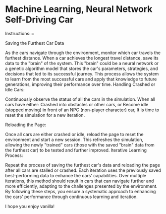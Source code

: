 # Machine Learning, Neural Network Self-Driving Car

Instructions::::

Saving the Furthest Car Data

As the cars navigate through the environment, monitor which car travels the furthest distance.
When a car achieves the longest travel distance, save its data to the "brain" of the system. This "brain" could be a neural network or a genetic algorithm model that stores the car's parameters, strategies, and decisions that led to its successful journey.
This process allows the system to learn from the most successful cars and apply that knowledge to future generations, improving their performance over time.
Handling Crashed or Idle Cars:

Continuously observe the status of all the cars in the simulation.
When all cars have either:
Crashed into obstacles or other cars, or
Become idle (stopped moving) in front of an NPC (non-player character) car,
It is time to reset the simulation for a new iteration.

Reloading the Page:

Once all cars are either crashed or idle, reload the page to reset the environment and start a new session.
This refreshes the simulation, allowing the newly "trained" cars (those with the saved "brain" data from the furthest car) to be tested and further improved.
Iterative Learning Process:

Repeat the process of saving the furthest car's data and reloading the page after all cars are stalled or crashed.
Each iteration uses the previously saved best-performing data to enhance the cars' capabilities.
Over multiple iterations, this method should result in cars that can navigate further and more efficiently, adapting to the challenges presented by the environment.
By following these steps, you ensure a systematic approach to enhancing the cars' performance through continuous learning and iteration.

I hope you enjoy vanilla!
